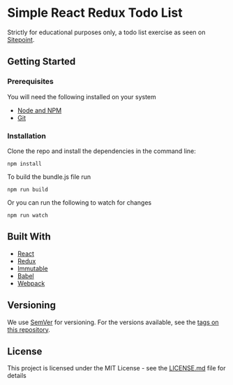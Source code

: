 # Simple React Redux Todo List

Strictly for educational purposes only, a todo list exercise as seen on [Sitepoint](https://www.sitepoint.com/how-to-build-a-todo-app-using-react-redux-and-immutable-js).

## Getting Started

### Prerequisites

You will need the following installed on your system
* [Node and NPM](https://nodejs.org)
* [Git](https://git-scm.com/)

### Installation

Clone the repo and install the dependencies in the command line:
```
npm install
```
To build the bundle.js file run
```
npm run build
```
Or you can run the following to watch for changes
```
npm run watch
```

## Built With

* [React](https://facebook.github.io/react/)
* [Redux](http://redux.js.org/)
* [Immutable](https://facebook.github.io/immutable-js/)
* [Babel](https://babeljs.io/)
* [Webpack](https://webpack.github.io/)

## Versioning

We use [SemVer](http://semver.org/) for versioning. For the versions available, see the [tags on this repository](https://github.com/rupert-ong/react-redux-simple-todo/tags). 

## License

This project is licensed under the MIT License - see the [LICENSE.md](LICENSE.md) file for details